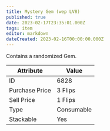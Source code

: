 ```yaml
---
title: Mystery Gem (wep LV8)
published: true
date: 2023-02-17T23:35:01.000Z
tags: item
editor: markdown
dateCreated: 2023-02-16T00:00:00.000Z
---
```


Contains a randomized Gem.

|Attribute|Value|
|-|-|
|ID|6828|
|Purchase Price|3 Flips|
|Sell Price|1 Flips|
|Type|Consumable|
|Stackable|Yes|


